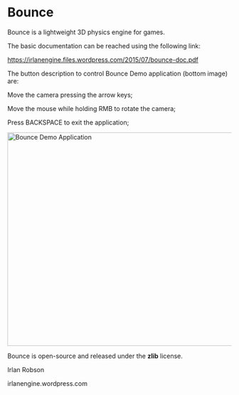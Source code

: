 # Bounce

Bounce is a lightweight 3D physics engine for games. 

The basic documentation can be reached using the following link:

https://irlanengine.files.wordpress.com/2015/07/bounce-doc.pdf

The button description to control Bounce Demo application (bottom image) are:

Move the camera pressing the arrow keys;

Move the mouse while holding RMB to rotate the camera;

Press BACKSPACE to exit the application;

<img src="https://irlanengine.files.wordpress.com/2015/08/bounce-demo.png" alt="Bounce Demo Application" width=640 height=480 align="middle">

Bounce is open-source and released under the <b>zlib</b> license. 

Irlan Robson

irlanengine.wordpress.com
